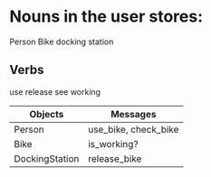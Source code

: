 # Nouns in the user stores:
Person
Bike
docking station

## Verbs
use
release
see
working











Objects  | Messages
------------- | -------------
Person  | use_bike, check_bike
Bike | is_working?
DockingStation | release_bike
